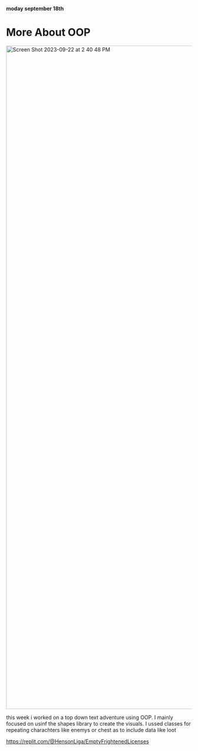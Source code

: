 **moday september 18th**


# More About OOP # 

<img width="1795" alt="Screen Shot 2023-09-22 at 2 40 48 PM" src="https://github.com/FantasticMrCat42/2023-2024/assets/129550102/925fd7a1-903c-4643-a749-8c4ef89b8099">



this week i worked on a top down text adventure using OOP. I mainly focused on usinf the shapes library to create the visuals. I ussed classes for repeating charachters like enemys or chest as to include data like loot


https://replit.com/@HensonLiga/EmptyFrightenedLicenses
